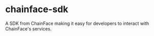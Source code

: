 # chainface-sdk
A SDK from ChainFace making it easy for developers to interact with ChainFace's services.
